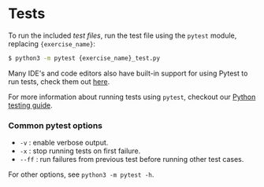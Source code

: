 # Tests

To run the included *test files*, run the test file using the `pytest` module, replacing `{exercise_name}`:

```bash
$ python3 -m pytest {exercise_name}_test.py
```

Many IDE's and code editors also have built-in support for using Pytest to run tests, check them out [here](https://github.com/exercism/python/blob/main/docs/TOOLS.md#editors-and-ides).

For more information about running tests using `pytest`, checkout our [Python testing guide](https://github.com/exercism/python/blob/main/docs/TESTS.md#pytest).

### Common pytest options

- `-v` : enable verbose output.
- `-x` : stop running tests on first failure.
- `--ff` : run failures from previous test before running other test cases.

For other options, see `python3 -m pytest -h`.
